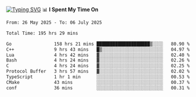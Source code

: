 <a href="https://git.io/typing-svg"><img src="https://readme-typing-svg.demolab.com?font=Fira+Code&weight=700&size=35&pause=2000&center=true&random=false&width=1000&height=250&lines=%F0%9D%98%9B%F0%9D%98%A9%F0%9D%98%A6+%F0%9D%98%AD%F0%9D%98%AA%F0%9D%98%A7%F0%9D%98%A6+%F0%9D%98%B0%F0%9D%98%A7+%F0%9D%98%B5%F0%9D%98%A9%F0%9D%98%AA%F0%9D%98%B4+%F0%9D%98%B8%F0%9D%98%B0%F0%9D%98%B3%F0%9D%98%AD%F0%9D%98%A5+%F0%9D%98%AA%F0%9D%98%B4+%F0%9D%98%B0%F0%9D%98%AF%F0%9D%98%AD%F0%9D%98%BA+%F0%9D%98%B5%F0%9D%98%A9%F0%9D%98%A6+%F0%9D%98%A6%F0%9D%98%AF%F0%9D%98%AB%F0%9D%98%B0%F0%9D%98%BA%F0%9D%98%AE%F0%9D%98%A6%F0%9D%98%AF%F0%9D%98%B5+%F0%9D%98%B0%F0%9D%98%A7+%F0%9D%98%A5%F0%9D%98%A6%F0%9D%98%A4%F0%9D%98%A6%F0%9D%98%B1%F0%9D%98%B5%F0%9D%98%AA%F0%9D%98%B0%F0%9D%98%AF" alt="Typing SVG" /></a>
📊 **I Spent My Time On** 

<!--START_SECTION:waka-->

```txt
From: 26 May 2025 - To: 06 July 2025

Total Time: 195 hrs 29 mins

Go                158 hrs 21 mins ████████████████████▒░░░░   80.90 %
C++               9 hrs 43 mins   █▒░░░░░░░░░░░░░░░░░░░░░░░   04.97 %
Lua               4 hrs 42 mins   ▓░░░░░░░░░░░░░░░░░░░░░░░░   02.40 %
Bash              4 hrs 24 mins   ▓░░░░░░░░░░░░░░░░░░░░░░░░   02.26 %
C                 4 hrs 24 mins   ▓░░░░░░░░░░░░░░░░░░░░░░░░   02.25 %
Protocol Buffer   3 hrs 57 mins   ▓░░░░░░░░░░░░░░░░░░░░░░░░   02.02 %
TypeScript        1 hr 1 min      ░░░░░░░░░░░░░░░░░░░░░░░░░   00.53 %
CMake             43 mins         ░░░░░░░░░░░░░░░░░░░░░░░░░   00.37 %
conf              36 mins         ░░░░░░░░░░░░░░░░░░░░░░░░░   00.31 %
```

<!--END_SECTION:waka-->

